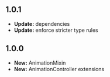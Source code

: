 ## 1.0.1

- **Update:** dependencies
- **Update:** enforce stricter type rules

## 1.0.0

- **New:** AnimationMixin
- **New:** AnimationController extensions

